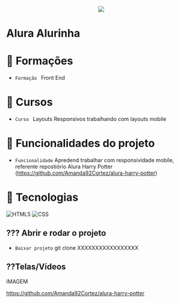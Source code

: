 <p align="center">
   <img src="http://img.shields.io/static/v1?label=STATUS&message=EM_ANDAMENTO&color=RED&style=for-the-badge" #vitrinedev/>
</p>

<h1>Alura Alurinha</h1>

# :pushpin: Formações
- `Formação ` Front End

# :pushpin: Cursos
- `Curso ` Layouts Responsivos trabalhando com layouts mobile

# :hammer: Funcionalidades do projeto
- `Funcionalidade` Apredend trabalhar com responsividade mobile, referente repostiório Alura Harry Potter (https://github.com/Amanda92Cortez/alura-harry-potter)

# :bookmark_tabs: Tecnologias
![HTML5](https://img.shields.io/badge/HTML-e06b12?style=for-the-badge&logo=html5&logoColor=white)
![CSS](https://img.shields.io/badge/CSS-1283e0?&style=for-the-badge&logo=css3&logoColor=white)

## ??? Abrir e rodar o projeto
- `Baixar projeto` git clone XXXXXXXXXXXXXXXXX

## ??Telas/Vídeos
IMAGEM

https://github.com/Amanda92Cortez/alura-harry-potter